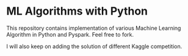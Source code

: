 # ML Algorithms with Python
This repository contains implementation of various Machine Learning Algorithm in Python and Pyspark. Feel free to fork.

I will also keep on adding the solution of different Kaggle competition.
